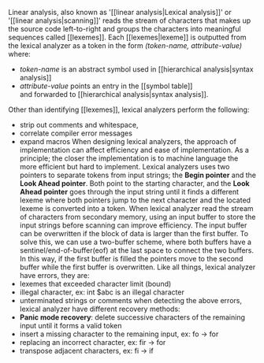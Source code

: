 Linear analysis, also known as '[[linear analysis|Lexical analysis]]' or '[[linear analysis|scanning]]' reads the stream of characters that makes up the source code left-to-right and groups the characters into meaningful sequences called [[lexemes]]. Each [[lexemes|lexeme]] is outputted from the lexical analyzer as a token in the form *(token-name, attribute-value)* where:
- *token-name* is an abstract symbol used in [[hierarchical analysis|syntax analysis]]  
- *attribute-value* points an entry in the [[symbol table]]  
and forwarded to [[hierarchical analysis|syntax analysis]].

Other than identifying [[lexemes]], lexical analyzers perform the following:
- strip out comments and whitespace,
- correlate compiler error messages
- expand macros
When designing lexical analyzers, the approach of implementation can affect efficiency and ease of implementation. As a principle; the closer the implementation is to machine language the more efficient but hard to implement.
Lexical analyzers uses two pointers to separate tokens from input strings; the **Begin pointer** and the **Look Ahead pointer**. Both point to the starting character, and the **Look Ahead pointer** goes through the input string until it finds a different lexeme where both pointers jump to the next character and the located lexeme is converted into a token.
When lexical analyzer read the stream of characters from secondary memory, using an input buffer to store the input strings before scanning can improve efficiency.
The input buffer can be overwritten if the block of data is larger than the first buffer. To solve this, we can use a two-buffer scheme, where both buffers have a sentinel/end-of-buffer(eof) at the last space to connect the two buffers.
In this way, if the first buffer is filled the pointers move to the second buffer while the first buffer is overwritten.
Like all things, lexical analyzer have errors, they are:
- lexemes that exceeded character limit (bound)
- illegal character, ex: int $abc is an illegal character
- unterminated strings or comments
when detecting the above errors, lexical analyzer have different recovery methods:
- **Panic mode recovery**: delete successive characters of the remaining input until it forms a valid token
- insert a missing character to the remaining input, ex: fo -> for
- replacing an incorrect character, ex: fir -> for
- transpose adjacent characters, ex: fi -> if
